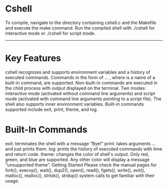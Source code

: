# Cshell
To compile, navigate to the directory containing cshell.c and the Makefile and execute the make command. Run the compiled shell with ./cshell for interactive mode or ./cshell <filename> for script mode.

----------------------------
# Key Features
cshell recognizes and supports environment variables and a history of executed commands.
Commands in the form of <command> <arg0> <arg1> … <argN>, where <command> is a name of a built-in command, are supported.
Non-built-in commands are executed in the child process with output displayed on the terminal.
Two modes: interactive mode (activated without command line arguments) and script mode (activated with command line arguments pointing to a script file).
The shell also supports inner environment variables.
Built-in commands supported include exit, print, theme, and log. <br>


# Built-In Commands
exit: terminates the shell with a message “Bye!”
print: takes arguments <arg0> <arg1> … <argN> and just prints them.
log: prints the history of executed commands with time and return code.
theme: changes the color of shell's output. Only red, green, and blue are supported. Any other color will display a message “unsupported theme”.
Getting Started
Please check the manual pages for fork(), execvp(), wait(), dup2(), open(), read(), fgets(), write(), exit(), malloc(), realloc(), strtok(), strdup() system calls to get familiar with their usage.
